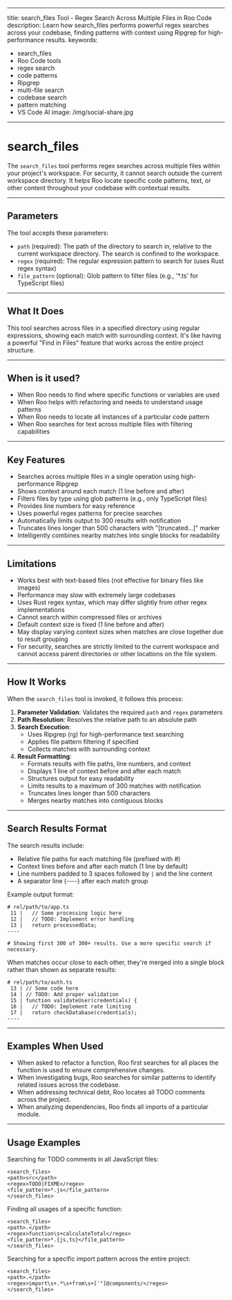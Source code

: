 
---
title: search_files Tool - Regex Search Across Multiple Files in Roo Code
description: Learn how search_files performs powerful regex searches across your codebase, finding patterns with context using Ripgrep for high-performance results.
keywords:
  - search_files
  - Roo Code tools
  - regex search
  - code patterns
  - Ripgrep
  - multi-file search
  - codebase search
  - pattern matching
  - VS Code AI
image: /img/social-share.jpg
---

# search_files

The `search_files` tool performs regex searches across multiple files within your project's workspace. For security, it cannot search outside the current workspace directory. It helps Roo locate specific code patterns, text, or other content throughout your codebase with contextual results.

---

## Parameters

The tool accepts these parameters:

- `path` (required): The path of the directory to search in, relative to the current workspace directory. The search is confined to the workspace.
- `regex` (required): The regular expression pattern to search for (uses Rust regex syntax)
- `file_pattern` (optional): Glob pattern to filter files (e.g., '*.ts' for TypeScript files)

---

## What It Does

This tool searches across files in a specified directory using regular expressions, showing each match with surrounding context. It's like having a powerful "Find in Files" feature that works across the entire project structure.

---

## When is it used?

- When Roo needs to find where specific functions or variables are used
- When Roo helps with refactoring and needs to understand usage patterns
- When Roo needs to locate all instances of a particular code pattern
- When Roo searches for text across multiple files with filtering capabilities

---

## Key Features

- Searches across multiple files in a single operation using high-performance Ripgrep
- Shows context around each match (1 line before and after)
- Filters files by type using glob patterns (e.g., only TypeScript files)
- Provides line numbers for easy reference
- Uses powerful regex patterns for precise searches
- Automatically limits output to 300 results with notification
- Truncates lines longer than 500 characters with "[truncated...]" marker
- Intelligently combines nearby matches into single blocks for readability

---

## Limitations

- Works best with text-based files (not effective for binary files like images)
- Performance may slow with extremely large codebases
- Uses Rust regex syntax, which may differ slightly from other regex implementations
- Cannot search within compressed files or archives
- Default context size is fixed (1 line before and after)
- May display varying context sizes when matches are close together due to result grouping
- For security, searches are strictly limited to the current workspace and cannot access parent directories or other locations on the file system.

---

## How It Works

When the `search_files` tool is invoked, it follows this process:

1. **Parameter Validation**: Validates the required `path` and `regex` parameters
2. **Path Resolution**: Resolves the relative path to an absolute path
3. **Search Execution**:
   - Uses Ripgrep (rg) for high-performance text searching
   - Applies file pattern filtering if specified
   - Collects matches with surrounding context
4. **Result Formatting**:
   - Formats results with file paths, line numbers, and context
   - Displays 1 line of context before and after each match
   - Structures output for easy readability
   - Limits results to a maximum of 300 matches with notification
   - Truncates lines longer than 500 characters
   - Merges nearby matches into contiguous blocks

---

## Search Results Format

The search results include:

- Relative file paths for each matching file (prefixed with #)
- Context lines before and after each match (1 line by default)
- Line numbers padded to 3 spaces followed by ` | ` and the line content
- A separator line (----) after each match group

Example output format:
```
# rel/path/to/app.ts
 11 |   // Some processing logic here
 12 |   // TODO: Implement error handling
 13 |   return processedData;
----

# Showing first 300 of 300+ results. Use a more specific search if necessary.
```

When matches occur close to each other, they're merged into a single block rather than shown as separate results:

```
# rel/path/to/auth.ts
 13 | // Some code here
 14 | // TODO: Add proper validation
 15 | function validateUser(credentials) {
 16 |   // TODO: Implement rate limiting
 17 |   return checkDatabase(credentials);
----
```

---

## Examples When Used

- When asked to refactor a function, Roo first searches for all places the function is used to ensure comprehensive changes.
- When investigating bugs, Roo searches for similar patterns to identify related issues across the codebase.
- When addressing technical debt, Roo locates all TODO comments across the project.
- When analyzing dependencies, Roo finds all imports of a particular module.

---

## Usage Examples

Searching for TODO comments in all JavaScript files:
```
<search_files>
<path>src</path>
<regex>TODO|FIXME</regex>
<file_pattern>*.js</file_pattern>
</search_files>
```

Finding all usages of a specific function:
```
<search_files>
<path>.</path>
<regex>function\s+calculateTotal</regex>
<file_pattern>*.{js,ts}</file_pattern>
</search_files>
```

Searching for a specific import pattern across the entire project:
```
<search_files>
<path>.</path>
<regex>import\s+.*\s+from\s+['"]@components/</regex>
</search_files>
```
